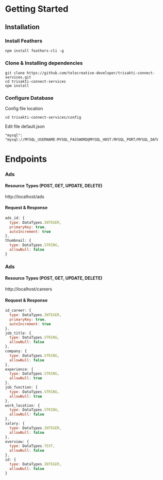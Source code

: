 # Getting Started

## Installation

### Install Feathers
```
npm install feathers-cli -g
```
### Clone & Installing dependencies
```
git clone https://github.com/telecreative-developer/trisakti-connect-services.git
cd trisakti-connect-services
npm install
```
### Configure Database
Config file location
```
cd trisakti-connect-services/config
```
Edit file default.json
```
"mysql": "mysql://MYSQL_USERNAME:MYSQL_PASSWORD@MYSQL_HOST:MYSQL_PORT/MYSQL_DATABASE_NAME"
```

# Endpoints
### Ads
#### Resource Types (POST, GET, UPDATE, DELETE)
http://localhost/ads
#### Request & Response
```javascript
ads_id: {
  type: DataTypes.INTEGER,
  primaryKey: true,
  autoIncrement: true
},
thumbnail: {
  type: DataTypes.STRING,
  allowNull: false
}
```

### Ads
#### Resource Types (POST, GET, UPDATE, DELETE)
http://localhost/careers
#### Request & Response
```javascript
id_career: {
  type: DataTypes.INTEGER,
  primaryKey: true,
  autoIncrement: true
},
job_title: {
  type: DataTypes.STRING,
  allowNull: false
},
company: {
  type: DataTypes.STRING,
  allowNull: false
},
experience: {
  type: DataTypes.STRING,
  allowNull: true
},
job_function: {
  type: DataTypes.STRING,
  allowNull: true
},
work_location: {
  type: DataTypes.STRING,
  allowNull: false
},
salary: {
  type: DataTypes.INTEGER,
  allowNull: false
},
overview: {
  type: DataTypes.TEXT,
  allowNull: false
},
id: {
  type: DataTypes.INTEGER,
  allowNull: false
}
```
